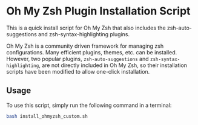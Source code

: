 # Oh My Zsh Plugin Installation Script

This is a quick install script for Oh My Zsh that also includes the zsh-auto-suggestions and zsh-syntax-highlighting plugins.

Oh My Zsh is a community driven framework for managing zsh configurations. Many efficient plugins, themes, etc. can be installed. However, two popular plugins, `zsh-auto-suggestions` and `zsh-syntax-highlighting`, are not directly included in Oh My Zsh, so their installation scripts have been modified to allow one-click installation.

## Usage

To use this script, simply run the following command in a terminal:

```bash
bash install_ohmyzsh_custom.sh
```